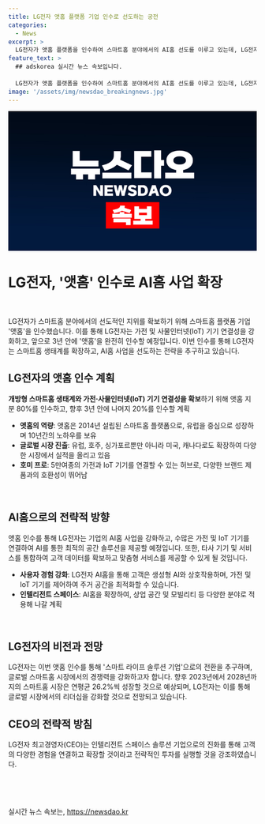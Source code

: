 ```yaml
---
title: LG전자 앳홈 플랫폼 기업 인수로 선도하는 궁전
categories:
  - News
excerpt: >
  LG전자가 앳홈 플랫폼을 인수하여 스마트홈 분야에서의 AI홈 선도를 이루고 있는데, LG전자는 향후 3년 안에 앳홈의 지분을 완전히 인수할 예정이다. 앳홈은 유럽을 중심으로 성장하여 현재는 미국, 캐나다 등에도 진출하고 있으며, 호미 앱스토어에는 1000여개의 글로벌 브랜드 제품이 등록돼 있다. LG전자는 앳홈 인수로 AI홈을 실현하고, 고객에게 차별화된 스마트 라이프 솔루션을 제공하며 글로벌 스마트홈 시장에서 선도적인 위치를 차지할 계획이다. LG전자 최고경영자(CEO)는 인텔리전트 스페이스 솔루션 기업으로 진화하고 있다고 전했다.
feature_text: >
  ## adskorea 실시간 뉴스 속보입니다.

  LG전자가 앳홈 플랫폼을 인수하여 스마트홈 분야에서의 AI홈 선도를 이루고 있는데, LG전자는 향후 3년 안에 앳홈의 지분을 완전히 인수할 예정이다. 앳홈은 유럽을 중심으로 성장하여 현재는 미국, 캐나다 등에도 진출하고 있으며, 호미 앱스토어에는 1000여개의 글로벌 브랜드 제품이 등록돼 있다. LG전자는 앳홈 인수로 AI홈을 실현하고, 고객에게 차별화된 스마트 라이프 솔루션을 제공하며 글로벌 스마트홈 시장에서 선도적인 위치를 차지할 계획이다. LG전자 최고경영자(CEO)는 인텔리전트 스페이스 솔루션 기업으로 진화하고 있다고 전했다.
image: '/assets/img/newsdao_breakingnews.jpg'
---
```


<p><img src="/assets/img/newsdao_breakingnews.jpg" alt="adskorea 속보" /></p>

<h1>LG전자, '앳홈' 인수로 AI홈 사업 확장</h1>

<p data-ke-size="size16">&nbsp;</p>

<p>LG전자가 스마트홈 분야에서의 선도적인 지위를 확보하기 위해 스마트홈 플랫폼 기업 '앳홈'을 인수했습니다. 이를 통해 LG전자는 가전 및 사물인터넷(IoT) 기기 연결성을 강화하고, 앞으로 3년 안에 '앳홈'을 완전히 인수할 예정입니다. 이번 인수를 통해 LG전자는 스마트홈 생태계를 확장하고, AI홈 사업을 선도하는 전략을 추구하고 있습니다.</p></p>

<h2 data-ke-size="size26">LG전자의 앳홈 인수 계획</h2>

<p data-ke-size="size16"><b>개방형 스마트홈 생태계와 가전·사물인터넷(IoT) 기기 연결성을 확보</b>하기 위해 앳홈 지분 80%를 인수하고, 향후 3년 안에 나머지 20%를 인수할 계획</p>

<ul>
<li><b>앳홈의 역량</b>: 앳홈은 2014년 설립된 스마트홈 플랫폼으로, 유럽을 중심으로 성장하며 10년간의 노하우를 보유</li>
<li><b>글로벌 시장 진출</b>: 유럽, 호주, 싱가포르뿐만 아니라 미국, 캐나다로도 확장하여 다양한 시장에서 실적을 올리고 있음</li>
<li><b>호미 프로</b>: 5만여종의 가전과 IoT 기기를 연결할 수 있는 허브로, 다양한 브랜드 제품과의 호환성이 뛰어남</li>
</ul>

<p data-ke-size="size16">&nbsp;</p>

<h2 data-ke-size="size26">AI홈으로의 전략적 방향</h2>

<p data-ke-size="size16">앳홈 인수를 통해 LG전자는 기업의 AI홈 사업을 강화하고, 수많은 가전 및 IoT 기기를 연결하여 AI를 통한 최적의 공간 솔루션을 제공할 예정입니다. 또한, 타사 기기 및 서비스를 통합하여 고객 데이터를 확보하고 맞춤형 서비스를 제공할 수 있게 될 것입니다.</p>

<ul>
<li><b>사용자 경험 강화</b>: LG전자 AI홈을 통해 고객은 생성형 AI와 상호작용하며, 가전 및 IoT 기기를 제어하여 주거 공간을 최적화할 수 있습니다.</li>
<li><b>인텔리전트 스페이스</b>: AI홈을 확장하여, 상업 공간 및 모빌리티 등 다양한 분야로 적용해 나갈 계획</li>
</ul>

<p data-ke-size="size16">&nbsp;</p>

<h2 data-ke-size="size26">LG전자의 비전과 전망</h2>

<p data-ke-size="size16">LG전자는 이번 앳홈 인수를 통해 '스마트 라이프 솔루션 기업'으로의 전환을 추구하며, 글로벌 스마트홈 시장에서의 경쟁력을 강화하고자 합니다. 향후 2023년에서 2028년까지의 스마트홈 시장은 연평균 26.2%씩 성장할 것으로 예상되며, LG전자는 이를 통해 글로벌 시장에서의 리더십을 강화할 것으로 전망되고 있습니다.</p>

<h2 data-ke-size="size26">CEO의 전략적 방침</h2>

<p data-ke-size="size16">LG전자 최고경영자(CEO)는 인텔리전트 스페이스 솔루션 기업으로의 진화를 통해 고객의 다양한 경험을 연결하고 확장할 것이라고 전략적인 투자를 실행할 것을 강조하였습니다.</p>

<p data-ke-size="size16">&nbsp;</p>

<p data-ke-size="size16">&nbsp;</p>
실시간 뉴스 속보는, <a href="https://newsdao.kr" rel="dofollow">https://newsdao.kr</a>


